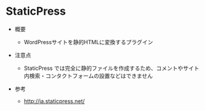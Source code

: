 # StaticPress

- 概要
  - WordPressサイトを静的HTMLに変換するプラグイン

- 注意点
  - StaticPress では完全に静的ファイルを作成するため、コメントやサイト内検索・コンタクトフォームの設置などはできません

- 参考
  - http://ja.staticpress.net/
